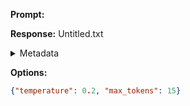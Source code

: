 **Prompt:**



**Response:**
Untitled.txt

<details><summary>Metadata</summary>

- Duration: 2315 ms
- Datetime: 2023-10-29T15:34:37.240534
- Model: gpt-3.5-turbo-0613

</details>

**Options:**
```json
{"temperature": 0.2, "max_tokens": 15}
```

